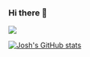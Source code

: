 ### Hi there 👋

<!--
**profjsb/profjsb** is a ✨ _special_ ✨ repository because its `README.md` (this file) appears on your GitHub profile.

Here are some ideas to get you started:

- 🔭 I’m currently working on ...
- 🌱 I’m currently learning ...
- 👯 I’m looking to collaborate on ...
- 🤔 I’m looking for help with ...
- 💬 Ask me about ...
- 📫 How to reach me: ...
- 😄 Pronouns: ...
- ⚡ Fun fact: ...
-->


![](https://komarev.com/ghpvc/?username=profjsb&color=green)

[![Josh's GitHub stats](https://github-readme-stats.vercel.app/api?username=profjsb&show_icons=true&count_private=true&theme=radical)](https://github.com/profjsb/github-readme-stats)
